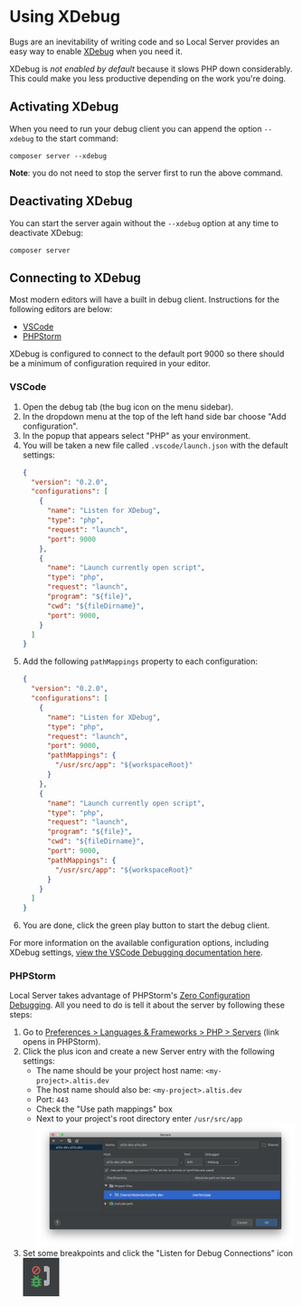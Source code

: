 # Using XDebug

Bugs are an inevitability of writing code and so Local Server provides an easy way to enable [XDebug](https://xdebug.org/) when you need it.

XDebug is _not enabled by default_ because it slows PHP down considerably. This could make you less productive depending on the work you're doing.

## Activating XDebug

When you need to run your debug client you can append the option `--xdebug` to the start command:

```
composer server --xdebug
```

**Note**: you do not need to stop the server first to run the above command.

## Deactivating XDebug

You can start the server again without the `--xdebug` option at any time to deactivate XDebug:

```
composer server
```

## Connecting to XDebug

Most modern editors will have a built in debug client. Instructions for the following editors are below:

- [VSCode](#VSCode)
- [PHPStorm](#PHPStorm)

XDebug is configured to connect to the default port 9000 so there should be a minimum of configuration required in your editor.

### VSCode

1. Open the debug tab (the bug icon on the menu sidebar).
2. In the dropdown menu at the top of the left hand side bar choose "Add configuration".
3. In the popup that appears select "PHP" as your environment.
4. You will be taken a new file called `.vscode/launch.json` with the default settings:
   ```json
   {
     "version": "0.2.0",
     "configurations": [
       {
         "name": "Listen for XDebug",
         "type": "php",
         "request": "launch",
         "port": 9000
       },
       {
         "name": "Launch currently open script",
         "type": "php",
         "request": "launch",
         "program": "${file}",
         "cwd": "${fileDirname}",
         "port": 9000,
       }
     ]
   }
   ```
5. Add the following `pathMappings` property to each configuration:
   ```json
   {
     "version": "0.2.0",
     "configurations": [
       {
         "name": "Listen for XDebug",
         "type": "php",
         "request": "launch",
         "port": 9000,
         "pathMappings": {
           "/usr/src/app": "${workspaceRoot}"
         }
       },
       {
         "name": "Launch currently open script",
         "type": "php",
         "request": "launch",
         "program": "${file}",
         "cwd": "${fileDirname}",
         "port": 9000,
         "pathMappings": {
           "/usr/src/app": "${workspaceRoot}"
         }
       }
     ]
   }
   ```
6. You are done, click the green play button to start the debug client.

For more information on the available configuration options, including XDebug settings, [view the VSCode Debugging documentation here](https://go.microsoft.com/fwlink/?linkid=830387).

### PHPStorm

Local Server takes advantage of PHPStorm's [Zero Configuration Debugging](https://www.jetbrains.com/help/phpstorm/zero-configuration-debugging.html). All you need to do is tell it about the server by following these steps:

1. Go to [Preferences > Languages & Frameworks > PHP > Servers](jetbrains://PhpStorm/settings?name=Languages+%26+Frameworks--PHP--Servers) (link opens in PHPStorm).
2. Click the plus icon and create a new Server entry with the following settings:
   - The name should be your project host name: `<my-project>.altis.dev`
   - The host name should also be: `<my-project>.altis.dev`
   - Port: `443`
   - Check the "Use path mappings" box
   - Next to your project's root directory enter `/usr/src/app`
   ![Example PHPStorm Configuration](./assets/phpstorm-config.png)
3. Set some breakpoints and click the "Listen for Debug Connections" icon<br />
   ![PHPStorm Debug Icon](./assets/phpstorm-start-debug.png)
